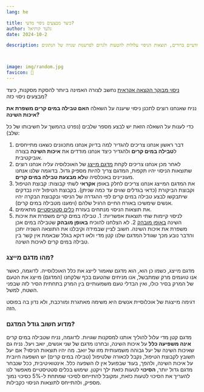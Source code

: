 ```yaml
---
lang: he 

title: כיצד מבצעים ניסוי מדעי?
author: גלעד קותיאל
date: 2024-10-2

description: ביצוע ניסוי מדעי בצורה נכונה חיוני להסקת מסקנות מהימנות. ללא הקפדה על עקרונות מדעיים ברורים, תוצאות הניסוי עלולות להטעות ולגרום לפרשנות שגויה של הנתונים.



image: img/random.jpg
favicon: 🔬
---
```


[ניסוי מבוקר הקצאה אקראית](https://he.wikipedia.org/wiki/%D7%A0%D7%99%D7%A1%D7%95%D7%99_%D7%9E%D7%91%D7%95%D7%A7%D7%A8_%D7%94%D7%A7%D7%A6%D7%90%D7%94_%D7%90%D7%A7%D7%A8%D7%90%D7%99%D7%AA) נחשב לצורה האמינה ביותר להסקת מסקנות, כיצד מבצעים ניסוי כזה?

נניח שאנחנו רוצים לתכנן ניסוי שיענה על השאלה **האם טבילה במים קרים משפרת את איכות השינה?**

כדי לענות על השאלה הזאת יש לבצע מספר שלבים (נפרט בהמשך על חשיבותו של כל שלב):
1. דבר ראשון אנחנו צריכים להגדיר למה בדיוק אנחנו מתכוונים כשאנו מתייחסים ל**טבילה במים קרים** ולהגדיר כיצד אנחנו מודדים את **איכות השינה** בצורה אוביקטיבית.
2. לאחר מכן אנחנו צריכים לקחת [מדגם מייצג](https://he.wikipedia.org/wiki/%D7%9E%D7%93%D7%92%D7%9D) של האוכלוסיה עליה אנחנו רוצים שתוצאות הניסוי יהיו תקפות, המדגם צריך להיות מספיק גדול. בדוגמה שלנו אנחנו מעוניינים באוכלסיה ש**לא מבצעת טבילה במים קרים**.
3. את המדגם המייצג אנחנו צריכים לחלק באופן **אקראי** לשתי קבוצות: קבוצת הטיפול וקבוצת הביקורת (כדאי בגדלים שווים עד כמה שניתן). בקבוצת הטיפול יהיו נבדקים שיתבקשו לבצע טבילה במים קרים לפי ההגדרה של הניסוי ובקבוצת הבקרה יהיו אנשים שימשיכו באורח החיים הרגיל שלהם (וימענו מטבילה במים קרים).
4. את תוצאות הניסוי מנתחים בעזרת [כלים סטטיסטיים](https://he.wikipedia.org/wiki/%D7%A0%D7%99%D7%A1%D7%95%D7%99_%D7%9E%D7%91%D7%95%D7%A7%D7%A8_%D7%94%D7%A7%D7%A6%D7%90%D7%94_%D7%90%D7%A7%D7%A8%D7%90%D7%99%D7%AA#%D7%A0%D7%99%D7%AA%D7%95%D7%97_%D7%A0%D7%AA%D7%95%D7%A0%D7%99%D7%9D) מתאימים.
5. לניסוי קיימות שתי תוצאות אפשריות: 1. טבילה במים קרים משפרת את איכות השינה [באופן מובהק](https://he.wikipedia.org/wiki/%D7%9E%D7%95%D7%91%D7%94%D7%A7%D7%95%D7%AA_%D7%A1%D7%98%D7%98%D7%99%D7%A1%D7%98%D7%99%D7%AA) 2. לא הצלחנו להוכיח **באופן מובהק** שטבילה במים אכן משפרת את איכות השינה. חשוב לציין שבמידה וקיבלנו את התוצאה השניה יתכן והדבר נובע מכך שגודל המדגם שלנו קטן מדי ולאו דוקא בגלל שבאמת אין קשר בין טבילה במים קרים לאיכות השינה.

### מהו מדגם מייצג?

מדגם מייצג, כשמו כן הוא, הוא מדגם שאמור לייצג את כלל האוכלוסייה. לדוגמה, כאשר אנו טועמים מרק שמתבשל, אנו מניחים שהטעם בכף שלקחנו (המדגם) מייצג את הטעם של המרק בסיר כולו, ואין הבדלי טעם משמעותיים בין המרק בתחתית הסיר לזה שבפני השטח, למשל.

דגימה מייצגת של אוכלוסיית אנשים היא משימה מאתגרת ומורכבת, ולא נדון בה בפוסט הזה.


### מדוע חשוב גודל המדגם?

מדגם קטן מדי עלול להוליך אותנו למסקנות שגויות. לדוגמה, נניח שטבילה במים קרים **אינה משפיעה כלל** על איכות השינה, ובחרנו מדגם של שני אנשים, יואב ויעל. נניח גם שאיכות השינה של יעל גבוהה משמעותית מזו של יואב. מה יהיו תוצאות הניסוי? אם יעל תשובץ לקבוצת הטיפול, נקבל לכאורה שלטיפול (טבילה במים קרים) יש השפעה חיובית על איכות השינה, ולהפך, בעוד שבפועל אין לו השפעה כלל. אינטואיטיבית, ככל שנבחר מדגם גדול יותר, **הסיכוי** לטעות כזאת ילך ויקטן. שימוש בכלים סטטיסטיים מאפשר לנו להעריך את הסיכוי לטעות כזאת, ומקובל להתייחס לסיכוי שמתחת ל-5% כסיכוי נמוך מספיק, ולהתייחס לתוצאות הניסוי כקבילות.


